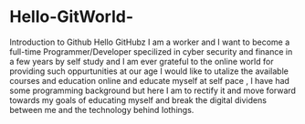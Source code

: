 # Hello-GitWorld-
Introduction to Github
Hello GitHubz I am a worker and I want to become a full-time Programmer/Developer specilized in cyber security and finance in a few years by self study and I am ever grateful to the online world for providing such oppurtunities at our age I would like to utalize the available courses and education online and educate myself at self pace , I have had some programming background but here I am to rectify it and move forward towards my goals of educating myself and break the digital dividens between me and the technology behind Iothings.  
